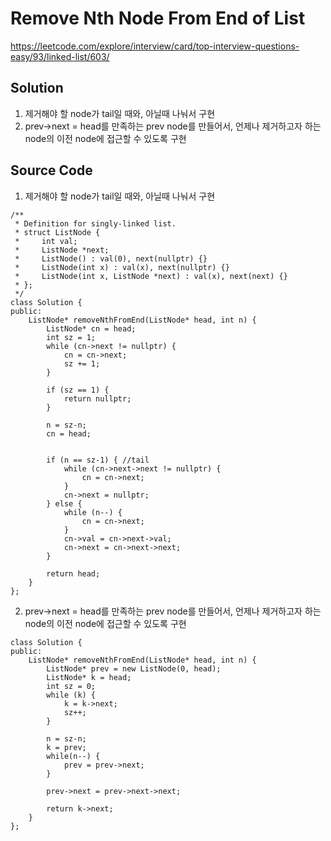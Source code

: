 # Remove Nth Node From End of List
https://leetcode.com/explore/interview/card/top-interview-questions-easy/93/linked-list/603/

## Solution
1. 제거해야 할 node가 tail일 때와, 아닐때 나눠서 구현  
2. prev->next = head를 만족하는 prev node를 만들어서, 언제나 제거하고자 하는 node의 이전 node에 접근할 수 있도록 구현

## Source Code
1. 제거해야 할 node가 tail일 때와, 아닐때 나눠서 구현  
~~~
/**
 * Definition for singly-linked list.
 * struct ListNode {
 *     int val;
 *     ListNode *next;
 *     ListNode() : val(0), next(nullptr) {}
 *     ListNode(int x) : val(x), next(nullptr) {}
 *     ListNode(int x, ListNode *next) : val(x), next(next) {}
 * };
 */
class Solution {
public:
    ListNode* removeNthFromEnd(ListNode* head, int n) {
        ListNode* cn = head;
        int sz = 1;
        while (cn->next != nullptr) {
            cn = cn->next;
            sz += 1;
        }
        
        if (sz == 1) {
            return nullptr;
        }
        
        n = sz-n;
        cn = head;
        
        
        if (n == sz-1) { //tail
            while (cn->next->next != nullptr) {
                cn = cn->next;
            }
            cn->next = nullptr;
        } else {
            while (n--) {
                cn = cn->next;
            }
            cn->val = cn->next->val;
            cn->next = cn->next->next;
        }
        
        return head;
    }
};
~~~

2. prev->next = head를 만족하는 prev node를 만들어서, 언제나 제거하고자 하는 node의 이전 node에 접근할 수 있도록 구현
~~~
class Solution {
public:
    ListNode* removeNthFromEnd(ListNode* head, int n) {
        ListNode* prev = new ListNode(0, head);
        ListNode* k = head;
        int sz = 0;
        while (k) {
            k = k->next;
            sz++;
        }
        
        n = sz-n;
        k = prev;
        while(n--) {
            prev = prev->next;
        }
        
        prev->next = prev->next->next;
        
        return k->next;
    }
};
~~~